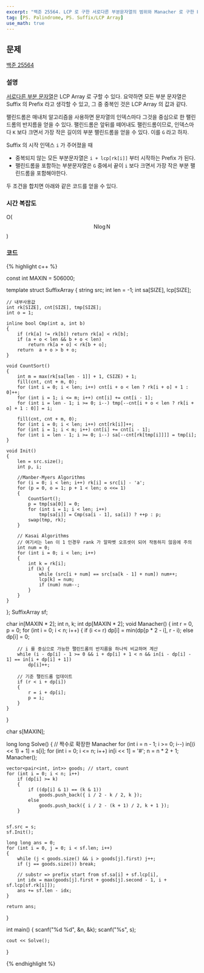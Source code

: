 ```yaml
---
excerpt: "백준 25564. LCP 로 구한 서로다른 부분문자열의 범위와 Manacher 로 구한 Palindrome 을 포함하는 범위를 겹치기"
tag: [PS. Palindrome, PS. Suffix/LCP Array]
use_math: true
---
```


## 문제

[백준 25564](https://www.acmicpc.net/problem/25564)


### 설명

[서로다른 부분 문자열](https://www.acmicpc.net/problem/11478)은 LCP Array 로 구할 수 있다. 요약하면 모든 부분 문자열은 Suffix 의 Prefix 라고 생각할 수 있고, 그 중 중복인 것은 LCP Array 의 값과 같다.

팰린드롬은 매내처 알고리즘을 사용하면 문자열의 인덱스마다 그것을 중심으로 한 팰린드롬의 반지름을 얻을 수 있다. 팰린드롬은 앞뒤를 떼어내도 팰린드롬이므로, 인덱스마다 ```K``` 보다 크면서 가장 작은 길이의 부분 팰린드롬을 얻을 수 있다. 이를 ```G``` 라고 하자.

Suffix 의 시작 인덱스 ```i``` 가 주어졌을 때 
+ 중복되지 않는 모든 부분문자열은 ```i + lcp[rk[i]]``` 부터 시작하는 Prefix 가 된다. 
+ 팰린드롬을 포함하는 부분문자열은 ```G``` 중에서 끝이 ```i``` 보다 크면서 가장 작은 부분 팰린드롬을 포함해야한다. 

두 조건을 합치면 아래와 같은 코드를 얻을 수 있다.



### 시간 복잡도

O($$\mathrm{N} \log{\mathrm{N}} $$)



### 코드

{% highlight c++ %}

const int MAXIN = 506000;

template<int SIZE = MAXIN, int CSIZE = 27>
struct SuffixArray
{
	string src; int len = -1;
	int sa[SIZE], lcp[SIZE];

	// 내부사용값
	int rk[SIZE], cnt[SIZE], tmp[SIZE];
	int o = 1;

	inline bool Cmp(int a, int b)
	{
		if (rk[a] != rk[b]) return rk[a] < rk[b];
		if (a + o < len && b + o < len)
			return rk[a + o] < rk[b + o];
		return  a + o > b + o;
	}

	void CountSort()
	{
		int m = max(rk[sa[len - 1]] + 1, CSIZE) + 1;
		fill(cnt, cnt + m, 0);
		for (int i = 0; i < len; i++) cnt[i + o < len ? rk[i + o] + 1 : 0]++;
		for (int i = 1; i <= m; i++) cnt[i] += cnt[i - 1];
		for (int i = len - 1; i >= 0; i--) tmp[--cnt[i + o < len ? rk[i + o] + 1 : 0]] = i;

		fill(cnt, cnt + m, 0);
		for (int i = 0; i < len; i++) cnt[rk[i]]++;
		for (int i = 1; i < m; i++) cnt[i] += cnt[i - 1];
		for (int i = len - 1; i >= 0; i--) sa[--cnt[rk[tmp[i]]]] = tmp[i];
	}

	void Init()
	{
		len = src.size();
		int p, i;

		//Manber-Myers Algorithms
		for (i = 0; i < len; i++) rk[i] = src[i] - 'a';
		for (p = 0, o = 1; p + 1 < len; o <<= 1)
		{
			CountSort();
			p = tmp[sa[0]] = 0;
			for (int i = 1; i < len; i++)
				tmp[sa[i]] = Cmp(sa[i - 1], sa[i]) ? ++p : p;
			swap(tmp, rk);
		}

		// Kasai Algorithms
		// 여기서는 len 이 1 인경우 rank 가 알파벳 오프셋이 되어 작동하지 않음에 주의
		int num = 0;
		for (int i = 0; i < len; i++)
		{
			int k = rk[i];
			if (k) {
				while (src[i + num] == src[sa[k - 1] + num]) num++;
				lcp[k] = num;
				if (num) num--;
			}
		}
	}
};
SuffixArray sf;

char in[MAXIN * 2]; int n, k;
int dp[MAXIN * 2];
void Manacher()
{
	int r = 0, p = 0;
	for (int i = 0; i < n; i++)
	{
		if (i <= r)
			dp[i] = min(dp[p * 2 - i], r - i);
		else
			dp[i] = 0;

		// i 를 중심으로 가능한 팰린드롬의 반지름을 하나씩 비교하며 계산
		while (i - dp[i] - 1 >= 0 && i + dp[i] + 1 < n && in[i - dp[i] - 1] == in[i + dp[i] + 1])
			dp[i]++;

		// 기준 팰린드롬 업데이트
		if (r < i + dp[i])
		{
			r = i + dp[i];
			p = i;
		}
	}
}

char s[MAXIN];

long long Solve()
{
	// 짝수로 확장한 Manacher
	for (int i = n - 1; i >= 0; i--) in[(i << 1) + 1] = s[i];
	for (int i = 0; i <= n; i++) in[i << 1] = '#';
	n = n * 2 + 1;
	Manacher();

	vector<pair<int, int>> goods; // start, count
	for (int i = 0; i < n; i++)
		if (dp[i] >= k)
		{
			if ((dp[i] & 1) == (k & 1))
				goods.push_back({ i / 2 - k / 2, k });
			else
				goods.push_back({ i / 2 - (k + 1) / 2, k + 1 });
		}
		

	sf.src = s;
	sf.Init();

	long long ans = 0;
	for (int i = 0, j = 0; i < sf.len; i++)
	{
		while (j < goods.size() && i > goods[j].first) j++;
		if (j == goods.size()) break;
		
		// substr => prefix start from sf.sa[i] + sf.lcp[i], 
		int idx = max(goods[j].first + goods[j].second - 1, i + sf.lcp[sf.rk[i]]);
		ans += sf.len - idx;
	}

	return ans;
}

int main()
{
	scanf("%d %d", &n, &k);
	scanf("%s", s);

	cout << Solve();
}

{% endhighlight %}